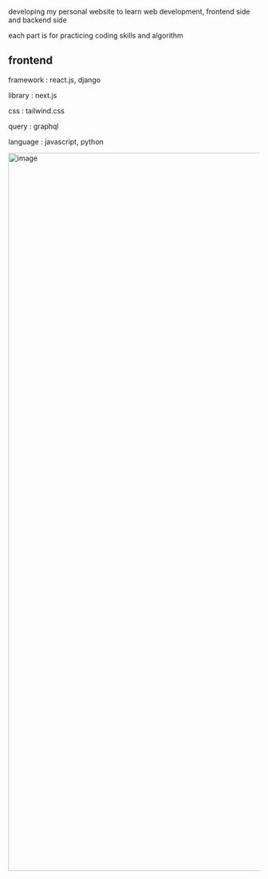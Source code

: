 developing my personal website to learn web development, frontend side and backend side 

each part is for practicing coding skills and algorithm


frontend 
-------------------------
framework : react.js, django


library : next.js


css : tailwind.css


query : graphql


language : javascript, python


<img width="1439" alt="image" src="https://user-images.githubusercontent.com/31798849/215781616-7a4df147-01cb-43e9-871c-a47a270c118e.png">

